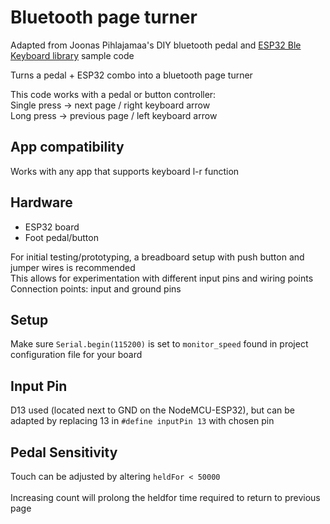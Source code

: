 # Bluetooth page turner

Adapted from Joonas Pihlajamaa's DIY bluetooth pedal and [ESP32 Ble Keyboard library](https://github.com/T-vK/ESP32-BLE-Keyboard) sample code 

Turns a pedal + ESP32 combo into a bluetooth page turner

This code works with a pedal or button controller:<br>
Single press -> next page / right keyboard arrow<br> 
Long press -> previous page / left keyboard arrow 

## App compatibility

Works with any app that supports keyboard l-r function 

## Hardware
<ul>
<li>ESP32 board</li> 
<li>Foot pedal/button</li> 
</ul>
For initial testing/prototyping, a breadboard setup with push button and jumper wires is recommended<br>
This allows for experimentation with different input pins and wiring points<br>
Connection points: input and ground pins 

## Setup

Make sure  `Serial.begin(115200)` is set to `monitor_speed` found in project configuration file for your board 

## Input Pin 

D13 used (located next to GND on the NodeMCU-ESP32), but can be adapted by replacing 13 in `#define inputPin 13` with chosen pin 

## Pedal Sensitivity

Touch can be adjusted by altering `heldFor < 50000`<br><br>
Increasing count will prolong the heldfor time required to return to previous page 






